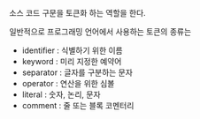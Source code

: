 소스 코드 구문을 토큰화 하는 역할을 한다.

일반적으로 프로그래밍 언어에서 사용하는 토큰의 종류는

- identifier : 식별하기 위한 이름
- keyword : 미리 지정한 예약어
- separator : 글자를 구분하는 문자
- operator : 연산을 위한 심볼
- literal : 숫자, 논리, 문자
- comment : 줄 또는 블록 코멘터리
